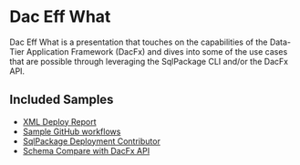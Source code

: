 # Dac Eff What

Dac Eff What is a presentation that touches on the capabilities of the Data-Tier Application Framework (DacFx) and dives into some of the use cases that are possible through leveraging the SqlPackage CLI and/or the DacFx API.

## Included Samples
- [XML Deploy Report](./deploy-report)
- [Sample GitHub workflows](./sample-github-workflows)
- [SqlPackage Deployment Contributor](./contributor)
- [Schema Compare with DacFx API](./schema-compare)

